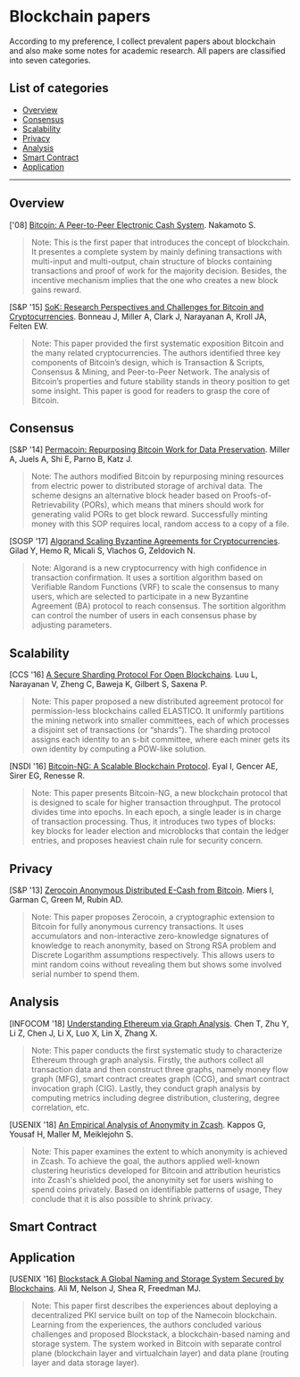 # Blockchain papers
According to my preference, I collect prevalent papers about blockchain and also make some notes for academic research. All papers are classified into seven categories.

## List of categories
- [Overview](#Overview)
- [Consensus](#Consensus)
- [Scalability](#Scalability)
- [Privacy](#Privacy)
- [Analysis](#Analysis)
- [Smart Contract](#Smart-Contract)
- [Application](#Application)

---

## Overview
['08] [Bitcoin: A Peer-to-Peer Electronic Cash System](Overview/2008_Bitcoin_A_Peer-to-Peer_Electronic_Cash_System.pdf). Nakamoto S. 
>Note: This is the first paper that introduces the concept of blockchain. It presentes a complete system by mainly defining transactions with multi-input and multi-output, chain structure of blocks containing transactions and proof of work for the majority decision. Besides, the incentive mechanism implies that the one who creates a new block gains reward.

[S&P '15] [SoK: Research Perspectives and Challenges for Bitcoin and Cryptocurrencies](Overview/2015_SoK_Research_perspectives_and_challenges_for_bitcoin_and_cryptocurrencies.pdf). Bonneau J, Miller A, Clark J, Narayanan A, Kroll JA, Felten EW. 
>Note: This paper provided the first systematic exposition Bitcoin and the many related cryptocurrencies. The authors identified three key components of Bitcoin’s design, which is Transaction & Scripts, Consensus & Mining, and Peer-to-Peer Network. The analysis of Bitcoin’s properties and future stability stands in theory position to get some insight. This paper is good for readers to grasp the core of Bitcoin.

## Consensus
[S&P '14] [Permacoin: Repurposing Bitcoin Work for Data Preservation](Consensus/2014_Permacoin_Repurposing_Bitcoin_Work_for_Data_Preservation.pdf). Miller A, Juels A, Shi E, Parno B, Katz J. 
>Note: The authors modified Bitcoin by repurposing mining resources from electric power to distributed storage of archival data. The scheme designs an alternative block header based on Proofs-of-Retrievability (PORs), which means that miners should work for generating valid PORs to get block reward. Successfully minting money with this SOP requires local, random access to a copy of a file.

[SOSP '17] [Algorand Scaling Byzantine Agreements for Cryptocurrencies](Consensus/2017_Algorand_Scaling_Byzantine_Agreements_for_Cryptocurrencies.pdf). Gilad Y, Hemo R, Micali S, Vlachos G, Zeldovich N. 
>Note: Algorand is a new cryptocurrency with high confidence in transaction confirmation. It uses a sortition algorithm based on Verifiable Random Functions (VRF) to scale the consensus to many users, which are selected to participate in a new Byzantine Agreement (BA) protocol to reach consensus. The sortition algorithm can control the number of users in each consensus phase by adjusting parameters.

## Scalability
[CCS '16] [A Secure Sharding Protocol For Open Blockchains](Scalability/2016_A_Secure_Sharding_Protocol_For_Open_Blockchains.pdf). Luu L, Narayanan V, Zheng C, Baweja K, Gilbert S, Saxena P. 
>Note: This paper proposed a new distributed agreement protocol for permission-less blockchains called ELASTICO. It uniformly partitions the mining network into smaller committees, each of which processes a disjoint set of transactions (or “shards”). The sharding protocol assigns each identity to an s-bit committee, where each miner gets its own identity by computing a POW-like solution.

[NSDI '16] [Bitcoin-NG: A Scalable Blockchain Protocol](Scalability/2016_Bitcoin-NG_A_Scalable_Blockchain_Protocol.pdf). Eyal I, Gencer AE, Sirer EG, Renesse R. 
>Note: This paper presents Bitcoin-NG, a new blockchain protocol that is designed to scale for higher transaction throughput. The protocol divides time into epochs. In each epoch, a single leader is in charge of transaction processing. Thus, it introduces two types of blocks: key blocks for leader election and microblocks that contain the ledger entries, and proposes heaviest chain rule for security concern.

## Privacy
[S&P '13] [Zerocoin Anonymous Distributed E-Cash from Bitcoin](Privacy/2013_Zerocoin_Anonymous_Distributed_E-Cash_from_Bitcoin.pdf). Miers I, Garman C, Green M, Rubin AD. 
>Note: This paper proposes Zerocoin, a cryptographic extension to Bitcoin for fully anonymous currency transactions. It uses accumulators and non-interactive zero-knowledge signatures of knowledge to reach anonymity, based on Strong RSA problem and Discrete Logarithm assumptions respectively. This allows users to mint random coins without revealing them but shows some involved serial number to spend them.

## Analysis
[INFOCOM '18] [Understanding Ethereum via Graph Analysis](Analysis/2018_Understanding_Ethereum_via_Graph_Analysis.pdf). Chen T, Zhu Y, Li Z, Chen J, Li X, Luo X, Lin X, Zhang X. 
>Note: This paper conducts the first systematic study to characterize Ethereum through graph analysis. Firstly, the authors collect all transaction data and then construct three graphs, namely money flow graph (MFG), smart contract creates graph (CCG), and smart contract invocation graph (CIG). Lastly, they conduct graph analysis by computing metrics including degree distribution, clustering, degree correlation, etc.

[USENIX '18] [An Empirical Analysis of Anonymity in Zcash](Analysis/2018_An_Empirical_Analysis_of_Anonymity_in_Zcash.pdf). Kappos G, Yousaf H, Maller M, Meiklejohn S. 
>Note: This paper examines the extent to which anonymity is achieved in Zcash. To achieve the goal, the authors applied well-known clustering heuristics developed for Bitcoin and attribution heuristics into Zcash's shielded pool, the anonymity set for users wishing to spend coins privately. Based on identifiable patterns of usage, They conclude that it is also possible to shrink privacy.

## Smart Contract


## Application
[USENIX '16] [Blockstack A Global Naming and Storage System Secured by Blockchains](Application/2016_Blockstack_A_Global_Naming_and_Storage_System_Secured_by_Blockchains.pdf). Ali M, Nelson J, Shea R, Freedman MJ. 
>Note: This paper first describes the experiences about deploying a decentralized PKI service built on top of the Namecoin blockchain. Learning from the experiences, the authors concluded various challenges and proposed Blockstack, a blockchain-based naming and storage system. The system worked in Bitcoin with separate control plane (blockchain layer and virtualchain layer) and data plane (routing layer and data storage layer).

